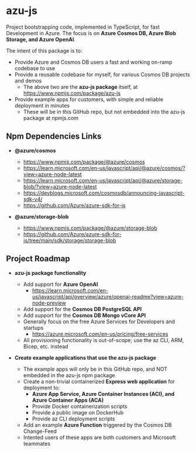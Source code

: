 # azu-js

Project bootstrapping code, implemented in TypeScript, for fast Development in Azure.
The focus is on **Azure Cosmos DB, Azure Blob Storage, and Azure OpenAI**.

The intent of this package is to:
- Provide Azure and Cosmos DB users a fast and working on-ramp codebase to use
- Provide a reusable codebase for myself, for various Cosmos DB projects and demos
  - The above two are the **azu-js package** itself, at https://www.npmjs.com/package/azu-js
- Provide example apps for customers, with simple and reliable deployment in minutes
  - These will be in this GitHub repo, but not embedded into the azu-js package at npmjs.com

## Npm Dependencies Links

- **@azure/cosmos**
  - https://www.npmjs.com/package/@azure/cosmos
  - https://learn.microsoft.com/en-us/javascript/api/@azure/cosmos/?view=azure-node-latest
  - https://learn.microsoft.com/en-us/javascript/api/@azure/storage-blob/?view=azure-node-latest
  - https://devblogs.microsoft.com/cosmosdb/announcing-javascript-sdk-v4/
  - https://github.com/Azure/azure-sdk-for-js

- **@azure/storage-blob**
  - https://www.npmjs.com/package/@azure/storage-blob
  - https://github.com/Azure/azure-sdk-for-js/tree/main/sdk/storage/storage-blob

## Project Roadmap

- **azu-js package functionality**
  - Add support for **Azure OpenAI**
    - https://learn.microsoft.com/en-us/javascript/api/overview/azure/openai-readme?view=azure-node-preview
  - Add support for the **Cosmos DB PostgreSQL API**
  - Add support for the **Cosmos DB Mongo vCore API**
  - Generally focus on the free Azure Services for Developers and startups
    - https://azure.microsoft.com/en-us/pricing/free-services
  - All provisioning functionality is out-of-scope; use the az CLI, ARM, Bicep, etc. instead

- **Create example applications that use the azu-js package**
  - The example apps will only be in this GitHub repo, and NOT embedded in the azu-js npm package
  - Create a non-trivial containerized **Express web application** for deployment to:
    - **Azure App Service, Azure Container Instances (ACI), and Azure Container Apps (ACA)**
    - Provide Docker containerization scripts
    - Provide a public image on DockerHub
    - Provide az CLI deployment scripts
  - Add an example **Azure Function** triggered by the Cosmos DB Change-Feed
  - Intented users of these apps are both customers and Microsoft teammates
